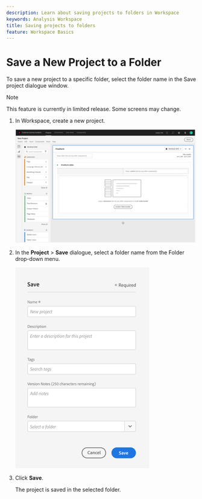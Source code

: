 ```yaml
---
description: Learn about saving projects to folders in Workspace
keywords: Analysis Workspace
title: Saving projects to folders
feature: Workspace Basics
---
```


# Save a New Project to a Folder

To save a new project to a specific folder, select the folder name in the Save project dialogue window.

>[!NOTE]
>
>This feature is currently in limited release. Some screens may change.

1.  In Workspace, create a new project.

    ![](/help/analyze/analysis-workspace/build-workspace-project/assets/save-to-folder1.png)

1.  In the **Project** > **Save** dialogue, select a folder name from the Folder drop-down menu.

    ![](/help/analyze/analysis-workspace/build-workspace-project/assets/save-to-folder2.png)

1.  Click **Save**.

    The project is saved in the selected folder.
